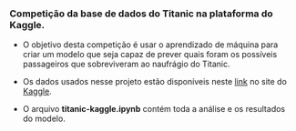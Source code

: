 ### Competição da base de dados do Titanic na plataforma do Kaggle.

- O objetivo desta competição é usar o aprendizado de máquina para criar um modelo que seja capaz de prever quais foram os possíveis passageiros que sobreviveram ao naufrágio do Titanic.

- Os dados usados nesse projeto estão disponíveis neste [link](https://www.kaggle.com/c/titanic) no site do [Kaggle](https://www.kaggle.com/).

- O arquivo <b>titanic-kaggle.ipynb</b> contém toda a análise e os resultados do modelo.
